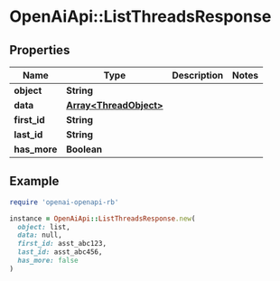 # OpenAiApi::ListThreadsResponse

## Properties

| Name | Type | Description | Notes |
| ---- | ---- | ----------- | ----- |
| **object** | **String** |  |  |
| **data** | [**Array&lt;ThreadObject&gt;**](ThreadObject.md) |  |  |
| **first_id** | **String** |  |  |
| **last_id** | **String** |  |  |
| **has_more** | **Boolean** |  |  |

## Example

```ruby
require 'openai-openapi-rb'

instance = OpenAiApi::ListThreadsResponse.new(
  object: list,
  data: null,
  first_id: asst_abc123,
  last_id: asst_abc456,
  has_more: false
)
```

